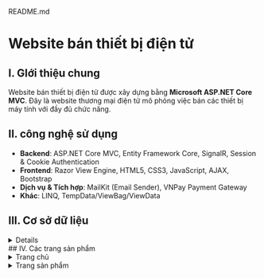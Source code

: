 README.md
# Website bán thiết bị điện tử
## I. GIới thiệu chung
Website bán thiết bị điện tử được xây dựng bằng **Microsoft ASP.NET Core MVC**. Đây là website thương mại điện tử mô phỏng việc bán các thiết bị máy tính với đầy đủ chức năng.  
## II. công nghệ sử dụng
- **Backend**: ASP.NET Core MVC, Entity Framework Core, SignalR, Session & Cookie Authentication  
- **Frontend**: Razor View Engine, HTML5, CSS3, JavaScript, AJAX, Bootstrap  
- **Dịch vụ & Tích hợp**: MailKit (Email Sender), VNPay Payment Gateway  
- **Khác**: LINQ, TempData/ViewBag/ViewData
## III. Cơ sở dữ liệu
<details>
<img width="1252" height="850" alt="database1" src="https://github.com/user-attachments/assets/c10bb614-0c1b-4150-8714-1b4678419cda" />
  </details>
## IV. Các trang sản phẩm

<details>
  <summary>Trang chủ</summary>
  <img width="1875" height="4225" alt="Trang-chủ-ComputerDeviceShoppingsite" src="https://github.com/user-attachments/assets/9885c65e-52e8-4e0b-916a-9b12f6940c5e" />
  </details>
  <details>
  <summary>Trang sản phẩm</summary>
  <img width="1875" height="2284" alt="SanPham-ComputerDeviceShoppingsite" src="https://github.com/user-attachments/assets/690823c7-4774-4dbc-85b1-f7a4e0868578" />
</details>




